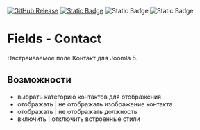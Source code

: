 [![GitHub Release](https://img.shields.io/github/v/release/mediafoks/plg_fields_contact?display_name=release&style=flat-square&color=blue)](https://github.com/mediafoks/plg_fields_contact/releases)
[![Static Badge](https://img.shields.io/badge/Joomla-5-orange?style=flat-square&logo=joomla&logoColor=white)](https://github.com/joomla/joomla-cms) ![Static Badge](https://img.shields.io/badge/type-plugin-yellow?style=flat-square) ![Static Badge](https://img.shields.io/badge/group-fields-violet?style=flat-square)

# Fields - Contact

Настраиваемое поле Контакт для Joomla 5.

## Возможности

-   выбрать категорию контактов для отображения
-   отображать | не отображать изображение контакта
-   отображать | не отображать должность
-   включить | отключить встроенные стили
